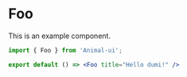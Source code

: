 # Foo

This is an example component.

```jsx
import { Foo } from 'Animal-ui';

export default () => <Foo title="Hello dumi!" />
```
